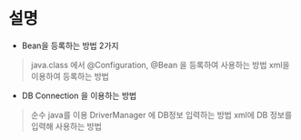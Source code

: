 # 설명 

- Bean을 등록하는 방법 2가지
> java.class 에서 @Configuration, @Bean 을 등록하여 사용하는 방법
> xml을 이용하여 등록하는 방법

- DB Connection 을 이용하는 방법
> 순수 java를 이용 DriverManager 에 DB정보 입력하는 방법
> xml에 DB 정보를 입력해 사용하는 방법
